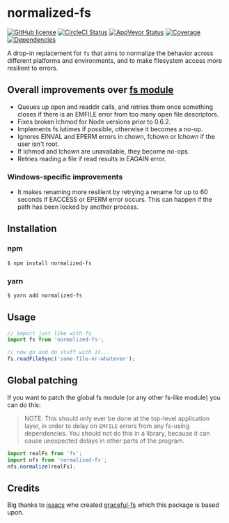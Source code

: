 # normalized-fs

[![GitHub license](https://img.shields.io/badge/license-ISC-blue.svg?style=flat-square)](https://github.com/mekwall/normalized-fs/blob/master/LICENSE)
[![CircleCI Status](https://img.shields.io/circleci/project/github/mekwall/normalized-fs.svg?style=flat-square&logo=circleci)](https://circleci.com/gh/mekwall/normalized-fs)
[![AppVeyor Status](https://img.shields.io/appveyor/ci/mekwall/normalized-fs.svg?style=flat-square&logo=appveyor)](https://ci.appveyor.com/project/mekwall/normalized-fs)
[![Coverage](https://img.shields.io/codecov/c/github/mekwall/normalized-fs/master.svg?style=flat-square)](https://codecov.io/github/mekwall/normalized-fs?branch=master)
[![Dependencies](https://img.shields.io/librariesio/github/mekwall/normalized-fs.svg?style=flat-square)](https://github.com/mekwall/normalized-fs)

A drop-in replacement for `fs` that aims to normalize the behavior across different platforms and environments, and to make filesystem access more resilient to errors.

## Overall improvements over [fs module](https://nodejs.org/api/fs.html)

- Queues up open and readdir calls, and retries them once something closes if there is an EMFILE error from too many open file descriptors.
- Fixes broken lchmod for Node versions prior to 0.6.2.
- Implements fs.lutimes if possible, otherwise it becomes a no-op.
- Ignores EINVAL and EPERM errors in chown, fchown or lchown if the user isn't root.
- If lchmod and lchown are unavailable, they become no-ops.
- Retries reading a file if read results in EAGAIN error.

### Windows-specific improvements

- It makes renaming more resilient by retrying a rename for up to 60 seconds if EACCESS or EPERM error occurs. This can happen if the path has been locked by another process.

## Installation

### npm

```bash
$ npm install normalized-fs
```

### yarn

```bash
$ yarn add normalized-fs
```

## Usage

```typescript
// import just like with fs
import fs from 'normalized-fs';

// now go and do stuff with it...
fs.readFileSync('some-file-or-whatever');
```

## Global patching

If you want to patch the global fs module (or any other fs-like module) you can do this:

> NOTE: This should only ever be done at the top-level application layer, in order to delay on `EMFILE` errors from any fs-using dependencies. You should not do this in a library, because it can cause unexpected delays in other parts of the program.

```typescript
import realFs from 'fs';
import nfs from 'normalized-fs';
nfs.normalize(realFs);
```

## Credits

Big thanks to [isaacs](https://github.com/isaacs) who created [graceful-fs](https://github.com/isaacs/node-graceful-fs) which this package is based upon.
